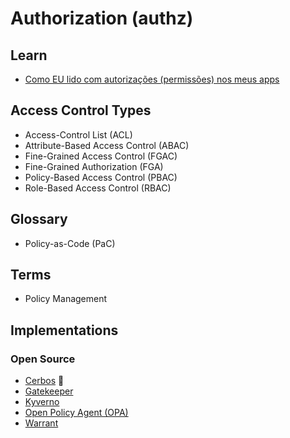 # Authorization (authz)

## Learn

- [Como EU lido com autorizações (permissões) nos meus apps](https://youtube.com/watch?v=NG8qTapopj4)

## Access Control Types

- Access-Control List (ACL)
- Attribute-Based Access Control (ABAC)
- Fine-Grained Access Control (FGAC)
- Fine-Grained Authorization (FGA)
- Policy-Based Access Control (PBAC)
- Role-Based Access Control (RBAC)

## Glossary

- Policy-as-Code (PaC)

## Terms

- Policy Management

## Implementations

<!--
https://permit.io
https://permify.co
-->

### Open Source

- [Cerbos](/cerbos/README.md) 🌟
- [Gatekeeper](https://github.com/open-policy-agent/gatekeeper)
- [Kyverno](/kyverno.md)
- [Open Policy Agent (OPA)](/open-policy-agent/README.md)
- [Warrant](/warrant.md)

<!--
https://github.com/authzed/spicedb
-->

<!--
Teams (Organization)
Users
Memberships
-->
